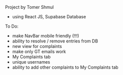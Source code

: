 

Project by Tomer Shmul
- using React JS, Supabase Database

To Do:
- make NavBar mobile friendly (!!!)
- ability to resolve / remove entries from DB
- new view for complaints
- make only GT emails work
- My Complaints tab
- unique usernames
- ability to add other complaints to My Complaints tab